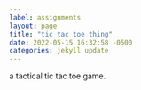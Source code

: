```yaml
---
label: assignments
layout: page
title: "tic tac toe thing"
date: 2022-05-15 16:32:58 -0500
categories: jekyll update
---
```


a tactical tic tac toe game.

<!--
We are making a 12v controller that allows you to manipulate 12v bulbs.
I'm using the [itp labs for FQP30N06L MOSFET](https://itp.nyu.edu/physcomp/labs/motors-and-transistors/using-a-transistor-to-control-high-current-loads-with-an-arduino/) for the circuit.

The potentiometer readings is never stable. While it is not noticeable when the bulb is bright, I found it flickers when the pot is tunned down close to off. I added a tiny resistor at the output to reduce the voltage, so it won't turn on the bulb when it is close to zero.

The code can be found [here]({{ site.codeurl}}\_12v/12v/12v.ino ).

For the bulb input, I used a audio jack port I found from the junk shelf. The port has two plugs that is easy to attach/remove. To reduce the chances of damage and shorts happening behind the soldering points, I also added a backing and four feet for the board.

![This the picture of the board.]({{ site.asseturl }}/\_12v/side.jpeg)

See video for demo

<iframe width="360" height="640"
  src="https://user-images.githubusercontent.com/51350490/220451484-515fa4e7-223d-464e-8f79-75b00d273631.mp4">
</iframe>

NOTE from after class:
The resistor ended up becoming a huge problem. It altered the current went through the bulb that results in malfunctions for all the other bulbs other than the corn cob. Lesson learned: do not alter the circuit if you don't know what you are doing.

Also, Tom told me that the GND and Volt pins on the MOSFET are too close together. Even if the soldering points are not touching, the current running through the points might short the circuit. -->
